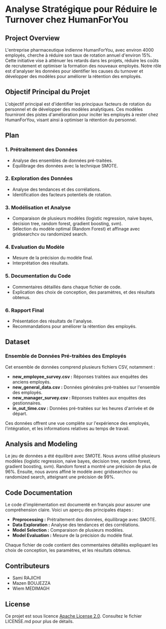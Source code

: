 # Analyse Stratégique pour Réduire le Turnover chez HumanForYou

## Project Overview

L'entreprise pharmaceutique indienne HumanForYou, avec environ 4000 employés, cherche à réduire son taux de rotation annuel d'environ 15%. Cette initiative vise à atténuer les retards dans les projets, réduire les coûts de recrutement et optimiser la formation des nouveaux employés. Notre rôle est d'analyser les données pour identifier les causes du turnover et développer des modèles pour améliorer la rétention des employés.

## Objectif Principal du Projet

L'objectif principal est d'identifier les principaux facteurs de rotation du personnel et de développer des modèles analytiques. Ces modèles fourniront des pistes d'amélioration pour inciter les employés à rester chez HumanForYou, visant ainsi à optimiser la rétention du personnel.

## Plan

### 1. Prétraitement des Données
   - Analyse des ensembles de données pré-traitées.
   - Équilibrage des données avec la technique SMOTE.

### 2. Exploration des Données
   - Analyse des tendances et des corrélations.
   - Identification des facteurs potentiels de rotation.

### 3. Modélisation et Analyse
   - Comparaison de plusieurs modèles (logistic regression, naive bayes, decision tree, random forest, gradient boosting, svm).
   - Sélection du modèle optimal (Random Forest) et affinage avec gridsearchcv ou randomized search.

### 4. Evaluation du Modèle
   - Mesure de la précision du modèle final.
   - Interprétation des résultats.

### 5. Documentation du Code
   - Commentaires détaillés dans chaque fichier de code.
   - Explication des choix de conception, des paramètres, et des résultats obtenus.

### 6. Rapport Final
   - Présentation des résultats de l'analyse.
   - Recommandations pour améliorer la rétention des employés.

## Dataset

### Ensemble de Données Pré-traitées des Employés

Cet ensemble de données comprend plusieurs fichiers CSV, notamment :
- **new_employee_survey.csv :** Réponses traitées aux enquêtes des anciens employés.
- **new_general_data.csv :** Données générales pré-traitées sur l'ensemble des employés.
- **new_manager_survey.csv :** Réponses traitées aux enquêtes des gestionnaires.
- **in_out_time.csv :** Données pré-traitées sur les heures d'arrivée et de départ.

Ces données offrent une vue complète sur l'expérience des employés, l'intégration, et les informations relatives au temps de travail.

## Analysis and Modeling

Le jeu de données a été équilibré avec SMOTE. Nous avons utilisé plusieurs modèles (logistic regression, naive bayes, decision tree, random forest, gradient boosting, svm). Random forest a montré une précision de plus de 96%. Ensuite, nous avons affiné le modèle avec gridsearchcv ou randomized search, atteignant une précision de 99%.

## Code Documentation

Le code d'implémentation est documenté en français pour assurer une compréhension claire. Voici un aperçu des principales étapes :
- **Preprocessing :** Prétraitement des données, équilibrage avec SMOTE.
- **Data Exploration :** Analyse des tendances et des corrélations.
- **Model Selection :** Comparaison de plusieurs modèles.
- **Model Evaluation :** Mesure de la précision du modèle final.

Chaque fichier de code contient des commentaires détaillés expliquant les choix de conception, les paramètres, et les résultats obtenus.

## Contributeurs

- Sami RAJICHI
- Mazen BOUJEZZA
- Wiem MEDIMAGH

## License

Ce projet est sous licence [Apache License 2.0](LICENSE). Consultez le fichier LICENSE.md pour plus de détails.
